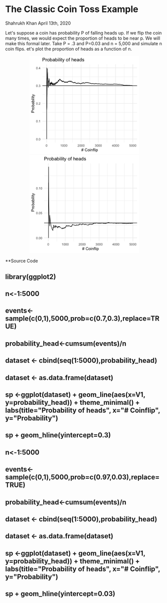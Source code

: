 The Classic Coin Toss Example
================
Shahrukh Khan
April 13th, 2020

Let's suppose a coin has probability P of falling heads up. If we flip the coin many times, we would expect the proportion of
heads to be near p. We will make this formal later. Take P = .3 and P=0.03 and n = 5,000 and simulate n coin flips. 
et's plot the proportion of heads as a function of n. 

<p align="center">
  <img src="https://github.com/shahrukhatik/Statistical-Inference/blob/master/Images/Coinflip.png?raw=true" width="350" title="hover text">
  <img src="https://github.com/shahrukhatik/Statistical-Inference/blob/master/Images/Coinflip003.png?raw=true" width="350" alt="accessibility text">
</p>

**Source Code

  ## library(ggplot2)
  ## n<-1:5000
  ## events<-sample(c(0,1),5000,prob=c(0.7,0.3),replace=TRUE)
  ## probability_head<-cumsum(events)/n
  ## dataset <- cbind(seq(1:5000),probability_head)
  ## dataset <- as.data.frame(dataset)
  ## sp <-ggplot(dataset) + geom_line(aes(x=V1, y=probability_head)) + theme_minimal() + labs(title="Probability of heads",     x="# Coinflip", y="Probability")  
  ## sp +  geom_hline(yintercept=0.3)
  ## n<-1:5000
  ## events<-sample(c(0,1),5000,prob=c(0.97,0.03),replace=TRUE)
  ## probability_head<-cumsum(events)/n
  ## dataset <- cbind(seq(1:5000),probability_head)
  ## dataset <- as.data.frame(dataset)
  ## sp <-ggplot(dataset) + geom_line(aes(x=V1, y=probability_head)) + theme_minimal() + labs(title="Probability of heads",     x="# Coinflip", y="Probability")  
  ## sp +  geom_hline(yintercept=0.03)
